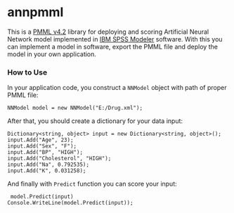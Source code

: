 # annpmml
This is a <a href="http://dmg.org/pmml/pmml-v4-2-1.html">PMML v4.2</a> library for deploying and scoring Artificial Neural Network model implemented in <a href="https://www.ibm.com/products/spss-modeler">IBM SPSS Modeler</a> software.
With this you can implement a model in software, export the PMML file and deploy the model in your own application.
<h3>How to Use</h3>
<p>In your application code, you construct a <code>NNModel</code> object with path of proper PMML file:</p>
<code>NNModel model = new NNModel("E:/Drug.xml");</code>
<p>After that, you should create a dictionary for your data input:</p>
<code>Dictionary<span><</span>string, object<span>></span> input = new Dictionary<span><</span>string, object<span>></span>();</code>
  <code>input.Add("Age", 23);</code></br>
<code>input.Add("Sex", "F");</code></br>
<code>input.Add("BP", "HIGH");</code></br>
<code>input.Add("Cholesterol", "HIGH");</code></br>
<code>input.Add("Na", 0.792535);</code></br>
<code>input.Add("K", 0.031258);</code></br>
<p> And finally with <code>Predict</code> function you can score your input:</p> 
<code> model.Predict(input) </code></br>
<code>Console.WriteLine(model.Predict(input));</code>
